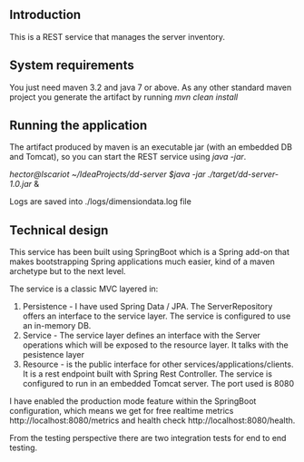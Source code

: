 ## Introduction

This is a REST service that manages the server inventory.

## System requirements

You just need maven 3.2 and java 7 or above. As any other standard maven project you generate the artifact by running _mvn clean install_

## Running the application

The artifact produced by maven is an executable jar (with an embedded DB and Tomcat), so you can start the REST service using _java -jar_.

*hector@Iscariot ~/IdeaProjects/dd-server $java -jar ./target/dd-server-1.0.jar* &

Logs are saved into ./logs/dimensiondata.log file

## Technical design

This service has been built using SpringBoot which is a Spring add-on that makes bootstrapping Spring applications much easier, kind of a maven
archetype but to the next level.

The service is a classic MVC layered in:

1. Persistence - I have used Spring Data / JPA. The ServerRepository offers an interface to the service layer. The service is configured to use
an in-memory DB.
2. Service -  The service layer defines an interface with the Server operations which will be exposed to the resource layer. It talks with the
pesistence layer
3. Resource - is the public interface for other services/applications/clients. It is a rest endpoint built with Spring Rest Controller. The service
is configured to run in an embedded Tomcat server. The port used is 8080

I have enabled the production mode feature within the SpringBoot configuration, which means we get for free realtime metrics http://localhost:8080/metrics
and health check http://localhost:8080/health.

From the testing perspective there are two integration tests for end to end testing.

